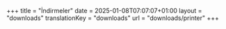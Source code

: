 +++
title = "İndirmeler"
date = 2025-01-08T07:07:07+01:00
layout = "downloads"
translationKey = "downloads"
url = "downloads/printer"
+++
